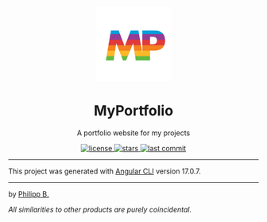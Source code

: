 <div align="center">
  <br />
  <img src="src/assets/logo.png" alt="my-portfolio-logo" width="30%"/>
  <h1>MyPortfolio</h1>
  <p>
      A portfolio website for my projects 
  </p>
</div>

<!-- Badges -->
<div align="center">
   <a href="https://github.com/phil1436/my-portfolio/blob/master/LICENSE">
       <img src="https://img.shields.io/github/license/phil1436/my-portfolio" alt="license" />
   </a>
   <a href="https://github.com/phil1436/my-portfolio/stargazers">
       <img src="https://img.shields.io/github/stars/phil1436/my-portfolio" alt="stars" />
   </a>
   <a href="https://github.com/phil1436/my-portfolio/commits/master">
       <img src="https://img.shields.io/github/last-commit/phil1436/my-portfolio" alt="last commit" />
   </a>
</div>

---

This project was generated with [Angular CLI](https://github.com/angular/angular-cli) version 17.0.7.

---

by [Philipp B.](https://github.com/phil1436)

_All similarities to other products are purely coincidental._
